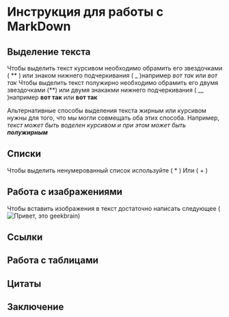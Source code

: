 # Инструкция для работы с MarkDown

## Выделение текста
Чтобы выделить текст курсивом необходимо обрамить его звездочками ( ** ) или знаком нижнего подчеркивания ( _ )например *вот так* или _вот так_ 
Чтобы выделить текст полужирно необходимо обрамить его двумя звездочками (**) или двумя знакакми нижнего подчеркивания ( __ )например **вот так** или __вот так__

Альтернативные способы выделения текста жирным или курсивом нужны для того, что мы могли совмещать оба этих способа. Например, _текст может быть воделен курсивом и при этом может быть **полужирным**_
## Списки
Чтобы выделить ненумерованный список используйте ( * ) Или ( + )
## Работа с изабражениями
Чтобы вставить изображения в текст достаточно написать следующее ( ![Привет, это geekbrain](i.webp))

## Ссылки

## Работа с таблицами

## Цитаты

## Заключение
